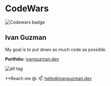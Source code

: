 # CodeWars

![Codewars badge](https://www.codewars.com/users/inadequateDev/badges/large)

## Ivan Guzman

My goal is to put down as much code as possible.

**Portfolio:** [ivanguzman.dev](https://www.ivanguzman.dev/)

![alt tag](https://media.giphy.com/media/yoJC2zi2WBuhEEAiJO/giphy.gif)

\*\*Reach me @: 📫 hello@ivanguzman.dev

